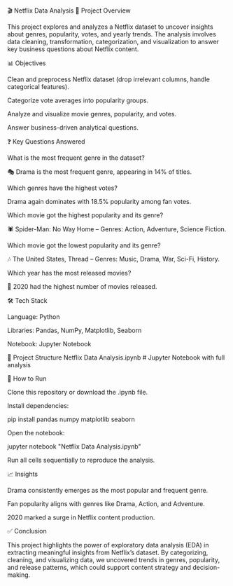 🎬 Netflix Data Analysis
📌 Project Overview

This project explores and analyzes a Netflix dataset to uncover insights about genres, popularity, votes, and yearly trends. The analysis involves data cleaning, transformation, categorization, and visualization to answer key business questions about Netflix content.

📊 Objectives

Clean and preprocess Netflix dataset (drop irrelevant columns, handle categorical features).

Categorize vote averages into popularity groups.

Analyze and visualize movie genres, popularity, and votes.

Answer business-driven analytical questions.

❓ Key Questions Answered

What is the most frequent genre in the dataset?

🎭 Drama is the most frequent genre, appearing in 14% of titles.

Which genres have the highest votes?

Drama again dominates with 18.5% popularity among fan votes.

Which movie got the highest popularity and its genre?

🕷️ Spider-Man: No Way Home – Genres: Action, Adventure, Science Fiction.

Which movie got the lowest popularity and its genre?

🎶 The United States, Thread – Genres: Music, Drama, War, Sci-Fi, History.

Which year has the most released movies?

📅 2020 had the highest number of movies released.

🛠️ Tech Stack

Language: Python

Libraries: Pandas, NumPy, Matplotlib, Seaborn

Notebook: Jupyter Notebook

📂 Project Structure
Netflix Data Analysis.ipynb   # Jupyter Notebook with full analysis

🚀 How to Run

Clone this repository or download the .ipynb file.

Install dependencies:

pip install pandas numpy matplotlib seaborn


Open the notebook:

jupyter notebook "Netflix Data Analysis.ipynb"


Run all cells sequentially to reproduce the analysis.

📈 Insights

Drama consistently emerges as the most popular and frequent genre.

Fan popularity aligns with genres like Drama, Action, and Adventure.

2020 marked a surge in Netflix content production.

✅ Conclusion

This project highlights the power of exploratory data analysis (EDA) in extracting meaningful insights from Netflix’s dataset. By categorizing, cleaning, and visualizing data, we uncovered trends in genres, popularity, and release patterns, which could support content strategy and decision-making.
